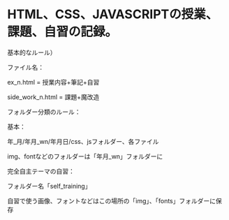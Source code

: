 # HTML、CSS、JAVASCRIPTの授業、課題、自習の記録。

基本的なルール）

ファイル名：

ex_n.html = 授業内容+筆記+自習

side_work_n.html = 課題+魔改造

フォルダー分類のルール：

基本：

年_月/年月_wn/年月日/css、jsフォルダー、各ファイル

img、fontなどのフォルダーは「年月_wn」フォルダーに

完全自主テーマの自習：

フォルダー名「self_training」

自習で使う画像、フォントなどはこの場所の「img」、「fonts」フォルダーに保存
